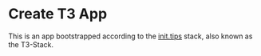 # Create T3 App

This is an app bootstrapped according to the [init.tips](https://init.tips) stack,  also known as the T3-Stack.
